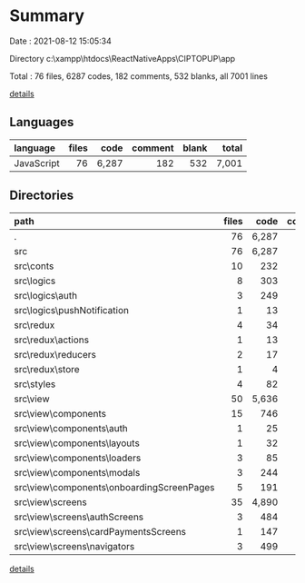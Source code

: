 # Summary

Date : 2021-08-12 15:05:34

Directory c:\xampp\htdocs\ReactNativeApps\CIPTOPUP\app

Total : 76 files,  6287 codes, 182 comments, 532 blanks, all 7001 lines

[details](details.md)

## Languages
| language | files | code | comment | blank | total |
| :--- | ---: | ---: | ---: | ---: | ---: |
| JavaScript | 76 | 6,287 | 182 | 532 | 7,001 |

## Directories
| path | files | code | comment | blank | total |
| :--- | ---: | ---: | ---: | ---: | ---: |
| . | 76 | 6,287 | 182 | 532 | 7,001 |
| src | 76 | 6,287 | 182 | 532 | 7,001 |
| src\conts | 10 | 232 | 0 | 21 | 253 |
| src\logics | 8 | 303 | 23 | 45 | 371 |
| src\logics\auth | 3 | 249 | 14 | 34 | 297 |
| src\logics\pushNotification | 1 | 13 | 7 | 4 | 24 |
| src\redux | 4 | 34 | 0 | 8 | 42 |
| src\redux\actions | 1 | 13 | 0 | 3 | 16 |
| src\redux\reducers | 2 | 17 | 0 | 4 | 21 |
| src\redux\store | 1 | 4 | 0 | 1 | 5 |
| src\styles | 4 | 82 | 0 | 11 | 93 |
| src\view | 50 | 5,636 | 159 | 447 | 6,242 |
| src\view\components | 15 | 746 | 36 | 65 | 847 |
| src\view\components\auth | 1 | 25 | 0 | 2 | 27 |
| src\view\components\layouts | 1 | 32 | 0 | 4 | 36 |
| src\view\components\loaders | 3 | 85 | 1 | 10 | 96 |
| src\view\components\modals | 3 | 244 | 29 | 17 | 290 |
| src\view\components\onboardingScreenPages | 5 | 191 | 0 | 19 | 210 |
| src\view\screens | 35 | 4,890 | 123 | 382 | 5,395 |
| src\view\screens\authScreens | 3 | 484 | 18 | 33 | 535 |
| src\view\screens\cardPaymentsScreens | 1 | 147 | 7 | 15 | 169 |
| src\view\screens\navigators | 3 | 499 | 2 | 30 | 531 |

[details](details.md)